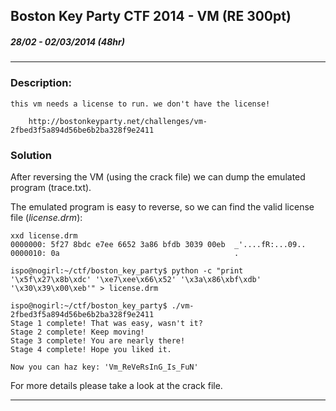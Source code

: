 ## Boston Key Party CTF 2014 - VM (RE 300pt)
##### 28/02 - 02/03/2014 (48hr)
___

### Description: 
    this vm needs a license to run. we don't have the license!

```
    http://bostonkeyparty.net/challenges/vm-2fbed3f5a894d56be6b2ba328f9e2411
```

### Solution


After reversing the VM (using the crack file) we can dump the emulated program (trace.txt).

The emulated program is easy to reverse, so we can find the valid license file (*license.drm*):
```
xxd license.drm 
0000000: 5f27 8bdc e7ee 6652 3a86 bfdb 3039 00eb  _'....fR:...09..
0000010: 0a                                       .
```

```
ispo@nogirl:~/ctf/boston_key_party$ python -c "print '\x5f\x27\x8b\xdc' '\xe7\xee\x66\x52' '\x3a\x86\xbf\xdb' '\x30\x39\x00\xeb'" > license.drm 

ispo@nogirl:~/ctf/boston_key_party$ ./vm-2fbed3f5a894d56be6b2ba328f9e2411 
Stage 1 complete! That was easy, wasn't it?
Stage 2 complete! Keep moving!
Stage 3 complete! You are nearly there!
Stage 4 complete! Hope you liked it.

Now you can haz key: 'Vm_ReVeRsInG_Is_FuN'

```

For more details please take a look at the crack file.


___